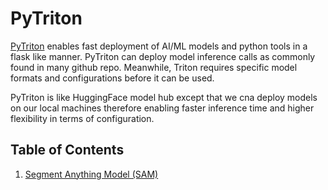 # PyTriton

[PyTriton](https://github.com/triton-inference-server/pytriton) enables fast deployment of AI/ML models and python tools in a flask like manner. PyTriton can deploy model inference calls as commonly found in many github repo. Meanwhile, Triton requires specific model formats and configurations before it can be used.

PyTriton is like HuggingFace model hub except that we cna deploy models on our local machines therefore enabling faster inference time and higher flexibility in terms of configuration.

## Table of Contents

1. [Segment Anything Model (SAM)](https://github.com/roatienza/mlops/tree/main/triton/sam)

